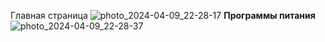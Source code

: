 Главная страница
![photo_2024-04-09_22-28-17](https://github.com/nastyastpchik/FOOD__64/assets/147306304/02a0c18a-5271-4618-baaf-4be36a4dbc3b)
**Программы питания**
![photo_2024-04-09_22-28-37](https://github.com/nastyastpchik/FOOD__64/assets/147306304/4d8a07dc-42d9-4674-8773-75166263bb2e)
